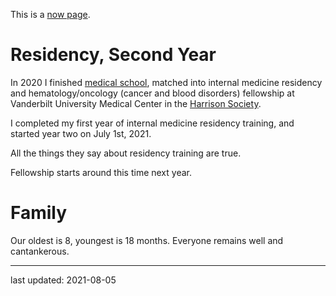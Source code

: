 This is a [now page](https://nownownow.com/about).

# Residency, Second Year
In 2020 I finished [medical school](https://portals.clevelandclinic.org/cclcm/),
matched into internal medicine residency
and hematology/oncology (cancer and blood disorders) fellowship
at Vanderbilt University Medical Center in the [Harrison Society](https://medicine.vumc.org/harrison-society).

I completed my first year of internal medicine residency training, 
and started year two on July 1st, 2021.

All the things they say about residency training are true.

Fellowship starts around this time next year.

# Family
Our oldest is 8, youngest is 18 months.
Everyone remains well and cantankerous.
- - -
last updated: 2021-08-05
